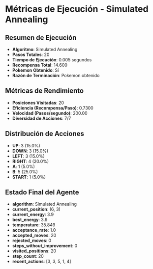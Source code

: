 # Métricas de Ejecución - Simulated Annealing

## Resumen de Ejecución
- **Algoritmo**: Simulated Annealing
- **Pasos Totales**: 20
- **Tiempo de Ejecución**: 0.005 segundos
- **Recompensa Total**: 14.600
- **Pokemon Obtenido**: Sí
- **Razón de Terminación**: Pokemon obtenido

## Métricas de Rendimiento
- **Posiciones Visitadas**: 20
- **Eficiencia (Recompensa/Paso)**: 0.7300
- **Velocidad (Pasos/segundo)**: 200.00
- **Diversidad de Acciones**: 7/7

## Distribución de Acciones
- **UP**: 3 (15.0%)
- **DOWN**: 3 (15.0%)
- **LEFT**: 3 (15.0%)
- **RIGHT**: 4 (20.0%)
- **A**: 1 (5.0%)
- **B**: 5 (25.0%)
- **START**: 1 (5.0%)

## Estado Final del Agente
- **algorithm**: Simulated Annealing
- **current_position**: (6, 3)
- **current_energy**: 3.9
- **best_energy**: 3.9
- **temperature**: 35.849
- **acceptance_rate**: 1.0
- **accepted_moves**: 20
- **rejected_moves**: 0
- **steps_without_improvement**: 0
- **visited_positions**: 20
- **step_count**: 20
- **recent_actions**: [3, 3, 5, 1, 4]
